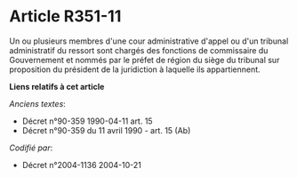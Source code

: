 # Article R351-11

Un ou plusieurs membres d'une cour administrative d'appel ou d'un tribunal administratif du ressort sont chargés des
fonctions de commissaire du Gouvernement et nommés par le préfet de région du siège du tribunal sur proposition du président
de la juridiction à laquelle ils appartiennent.

**Liens relatifs à cet article**

_Anciens textes_:

  - Décret n°90-359 1990-04-11 art. 15
  - Décret n°90-359 du 11 avril 1990 - art. 15 (Ab)

_Codifié par_:

  - Décret n°2004-1136 2004-10-21
